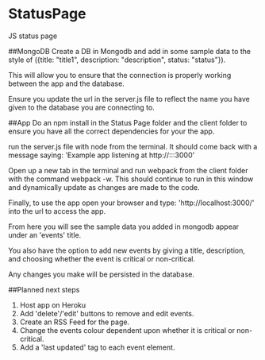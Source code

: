# StatusPage
JS status page

##MongoDB
Create a DB in Mongodb and add in some sample data to the style of ({title: "title1", description: "description", status: "status"}).

This will allow you to ensure that the connection is properly working between the app and the database.

Ensure you update the url in the server.js file to reflect the name you have given to the database you are connecting to.

##App
Do an npm install in the Status Page folder and the client folder to ensure you have all the correct dependencies for your the app.

run the server.js file with node from the terminal.
It should come back with a message saying: 'Example app listening at http://:::3000'

Open up a new tab in the terminal and run webpack from the client folder with the command webpack -w.
This should continue to run in this window and dynamically update as changes are made to the code.

Finally, to use the app open your browser and type: 'http://localhost:3000/' into the url to access the app.

From here you will see the sample data you added in mongodb appear under an 'events' title.

You also have the option to add new events by giving a title, description, and choosing whether the event is critical or non-critical.

Any changes you make will be persisted in the database.


##Planned next steps

1. Host app on Heroku
2. Add 'delete'/'edit' buttons to remove and edit events.
3. Create an RSS Feed for the page.
4. Change the events colour dependent upon whether it is critical or non-critical.
5. Add a 'last updated' tag to each event element.

